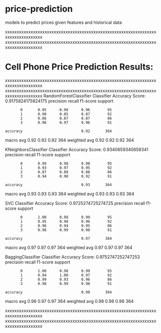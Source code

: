 # price-prediction
models to predict prices given features and historical data

xxxxxxxxxxxxxxxxxxxxxxxxxxxxxxxxxxxxxxxxxxxxxxxxxxxxxxxxxxxxxxxxxxxxxxxxxxxxxxxxx
xxxxxxxxxxxxxxxxxxxxxxxxxxxxxxxxxxxxxxxxxxxxxxxxxxxxxxxxxxxxxxxxxxxxxxxxxxxxxxxxx
# Cell Phone Price Prediction Results: 
xxxxxxxxxxxxxxxxxxxxxxxxxxxxxxxxxxxxxxxxxxxxxxxxxxxxxxxxxxxxxxxxxxxxxxxxxxxxxxxxx
xxxxxxxxxxxxxxxxxxxxxxxxxxxxxxxxxxxxxxxxxxxxxxxxxxxxxxxxxxxxxxxxxxxxxxxxxxxxxxxxx
RandomForestClassifier Classifier Accuracy Score:  0.9175824175824175
              precision    recall  f1-score   support

           0       0.95      0.98      0.96        95
           1       0.90      0.85      0.87        92
           2       0.86      0.87      0.87        86
           3       0.96      0.97      0.96        91

    accuracy                           0.92       364
   macro avg       0.92      0.92      0.92       364
weighted avg       0.92      0.92      0.92       364

KNeighborsClassifier Classifier Accuracy Score:  0.9340659340659341
              precision    recall  f1-score   support

           0       0.99      0.98      0.98        95
           1       0.93      0.97      0.95        92
           2       0.87      0.88      0.88        86
           3       0.94      0.90      0.92        91

    accuracy                           0.93       364
   macro avg       0.93      0.93      0.93       364
weighted avg       0.93      0.93      0.93       364

SVC Classifier Accuracy Score:  0.9725274725274725
              precision    recall  f1-score   support

           0       1.00      0.98      0.99        95
           1       0.95      0.98      0.96        92
           2       0.96      0.94      0.95        86
           3       0.98      0.99      0.98        91

    accuracy                           0.97       364
   macro avg       0.97      0.97      0.97       364
weighted avg       0.97      0.97      0.97       364


BaggingClassifier Classifier Accuracy Score:  0.9752747252747253
              precision    recall  f1-score   support

           0       1.00      0.98      0.99        95
           1       0.94      1.00      0.97        92
           2       0.99      0.93      0.96        86
           3       0.98      0.99      0.98        91

    accuracy                           0.98       364
   macro avg       0.98      0.97      0.97       364
weighted avg       0.98      0.98      0.98       364

xxxxxxxxxxxxxxxxxxxxxxxxxxxxxxxxxxxxxxxxxxxxxxxxxxxxxxxxxxxxxxxxxxxxxxxxxxxxxxxxx
xxxxxxxxxxxxxxxxxxxxxxxxxxxxxxxxxxxxxxxxxxxxxxxxxxxxxxxxxxxxxxxxxxxxxxxxxxxxxxxxx
